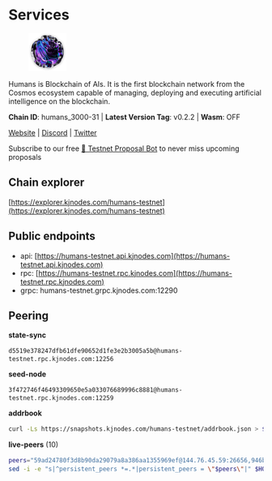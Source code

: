 # Services

<figure><img src="https://raw.githubusercontent.com/kj89/cosmos-images/main/logos/humans.png" alt=""><figcaption></figcaption></figure>

Humans is Blockchain of AIs. It is the first blockchain network  from the Cosmos ecosystem capable of managing, deploying and  executing artificial intelligence on the blockchain.

**Chain ID**: humans_3000-31 | **Latest Version Tag**: v0.2.2 | **Wasm**: OFF

[Website](https://humans.ai) | [Discord](https://discord.gg/humansdotai) | [Twitter](https://twitter.com/humansdotai)



Subscribe to our free [🤖 Testnet Proposal Bot](https://t.me/kjnodes_testnet_proposal_bot) to never miss upcoming proposals


## Chain explorer
[https://explorer.kjnodes.com/humans-testnet](https://explorer.kjnodes.com/humans-testnet)

## Public endpoints

* api: [https://humans-testnet.api.kjnodes.com](https://humans-testnet.api.kjnodes.com)
* rpc: [https://humans-testnet.rpc.kjnodes.com](https://humans-testnet.rpc.kjnodes.com)
* grpc: humans-testnet.grpc.kjnodes.com:12290

## Peering

**state-sync**

```text
d5519e378247dfb61dfe90652d1fe3e2b3005a5b@humans-testnet.rpc.kjnodes.com:12256
```

**seed-node**

```text
3f472746f46493309650e5a033076689996c8881@humans-testnet.rpc.kjnodes.com:12259
```

**addrbook**
```bash
curl -Ls https://snapshots.kjnodes.com/humans-testnet/addrbook.json > $HOME/.humansd/config/addrbook.json
```

**live-peers** (10)
```bash
peers="59ad24780f3d8b90da29079a8a386aa1355969ef@144.76.45.59:26656,946b549550e9c564193bf4c963d84b17e5415a50@136.243.136.241:26656,f8ae768832a2665c915c3965a5bb8dc1031d5c1e@46.4.23.42:16656,42f95015c31c7814b6a0a717fd8c63d15f896e88@94.237.27.19:26656,417089d6681abacc685c2eff9e029d85231a04a0@141.95.34.193:46656,0ae23e03040dd3e3a6c3a2326c62a206f531d671@162.19.31.150:26656,ceba57f1376d4949cc0419918d110f0085b24b25@135.181.113.225:26656,d5519e378247dfb61dfe90652d1fe3e2b3005a5b@65.109.68.190:12256,757df37416499e6936a882a9b43985795503bc22@65.108.195.29:22656,907cb9da5d7d7182a80a6e38aad59bd067059bb3@65.21.200.54:26656"
sed -i -e "s|^persistent_peers *=.*|persistent_peers = \"$peers\"|" $HOME/.humansd/config/config.toml
```
